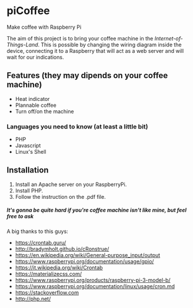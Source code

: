 # **piCoffee**

Make coffee with Raspberry Pi

The aim of this project is to bring your coffee machine in the *Internet-of-Things-Land*.
This is possible by changing the wiring diagram inside the device, connecting it to a Raspberry that will act as a web server and will wait for our indications.

## Features  (they may dipends on your coffee machine)
- Heat indicator
- Plannable coffee
- Turn off/on the machine

### Languages you need to know (at least a little bit)
- PHP
- Javascript
- Linux's Shell

## Installation
1. Install an Apache server on your RaspberryPi.
2. Install PHP.
3. Follow the instruction on the .pdf file.

##### It's gonna be quite hard if you're coffee machine isn't like mine, but feel free to ask


A big thanks to this guys:


- https://crontab.guru/
-  http://bradymholt.github.io/cRonstrue/
- https://en.wikipedia.org/wiki/General-purpose_input/output
- https://www.raspberrypi.org/documentation/usage/gpio/
- https://it.wikipedia.org/wiki/Crontab
- https://materializecss.com/
- https://www.raspberrypi.org/products/raspberry-pi-3-model-b/
- https://www.raspberrypi.org/documentation/linux/usage/cron.md
- https://stackoverflow.com
- http://php.net/
